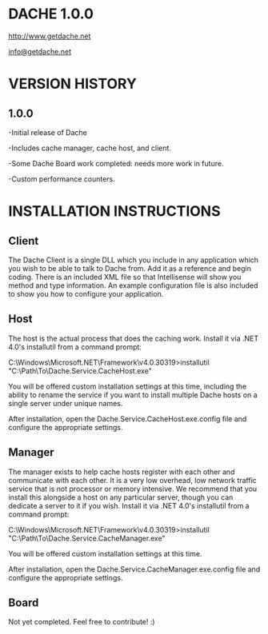DACHE 1.0.0
=======


http://www.getdache.net

info@getdache.net


VERSION HISTORY
============================================


1.0.0
------------------


-Initial release of Dache

-Includes cache manager, cache host, and client.

-Some Dache Board work completed: needs more work in future.

-Custom performance counters.


INSTALLATION INSTRUCTIONS
============================================


Client
--------


The Dache Client is a single DLL which you include in any application which you wish to be able 
to talk to Dache from. Add it as a reference and begin coding. There is an included XML file so 
that Intellisense will show you method and type information. An example configuration file is 
also included to show you how to configure your application.


Host
--------


The host is the actual process that does the caching work. Install it via .NET 4.0's installutil 
from a command prompt:


C:\Windows\Microsoft.NET\Framework\v4.0.30319>installutil "C:\Path\To\Dache.Service.CacheHost.exe"


You will be offered custom installation settings at this time, including the ability to rename the 
service if you want to install multiple Dache hosts on a single server under unique names.


After installation, open the Dache.Service.CacheHost.exe.config file and configure the appropriate 
settings.


Manager
--------


The manager exists to help cache hosts register with each other and communicate with each other. 
It is a very low overhead, low network traffic service that is not processor or memory intensive. 
We recommend that you install this alongside a host on any particular server, though you can dedicate 
a server to it if you wish. Install it via .NET 4.0's installutil from a command prompt:


C:\Windows\Microsoft.NET\Framework\v4.0.30319>installutil "C:\Path\To\Dache.Service.CacheManager.exe"


You will be offered custom installation settings at this time.


After installation, open the Dache.Service.CacheManager.exe.config file and configure the appropriate 
settings.

Board
--------

Not yet completed. Feel free to contribute! :)
